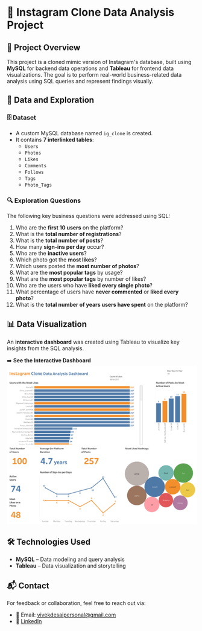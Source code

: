 # 📸 Instagram Clone Data Analysis Project

## 🧾 Project Overview

This project is a cloned mimic version of Instagram's database, built using **MySQL** for backend data operations and **Tableau** for frontend data visualizations. The goal is to perform real-world business-related data analysis using SQL queries and represent findings visually.



## 📂 Data and Exploration

### 🗄️ Dataset

- A custom MySQL database named `ig_clone` is created.
- It contains **7 interlinked tables**:
  - `Users`
  - `Photos`
  - `Likes`
  - `Comments`
  - `Follows`
  - `Tags`
  - `Photo_Tags`



### 🔍 Exploration Questions

The following key business questions were addressed using SQL:

1. Who are the **first 10 users** on the platform?
2. What is the **total number of registrations**?
3. What is the **total number of posts**?
4. How many **sign-ins per day** occur?
5. Who are the **inactive users**?
6. Which photo got the **most likes**?
7. Which users posted the **most number of photos**?
8. What are the **most popular tags** by usage?
9. What are the **most popular tags** by number of likes?
10. Who are the users who have **liked every single photo**?
11. What percentage of users have **never commented** or **liked every photo**?
12. What is the **total number of years users have spent** on the platform?



## 📊 Data Visualization

An **interactive dashboard** was created using Tableau to visualize key insights from the SQL analysis.

➡️ **See the Interactive Dashboard**
![Instagram Clone Dashboard](visuals/InstagramCloneDashboard.png)

## 🛠️ Technologies Used

- **MySQL** – Data modeling and query analysis
- **Tableau** – Data visualization and storytelling

## 📬 Contact

For feedback or collaboration, feel free to reach out via:
- 📧 Email: vivekdesaipersonal@gmail.com  
- 💼 [LinkedIn](https://www.linkedin.com/in/vivek-desai-236887259)


